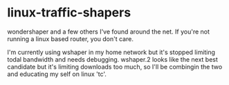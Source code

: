 # linux-traffic-shapers
wondershaper and a few others I've found around the net.  If you're not running a linux based router, you don't care.

I'm currently using wshaper in my home network but it's stopped limiting todal bandwidth and needs debugging.  wshaper.2 looks like the next best candidate but it's limiting downloads too much, so I'll be combingin the two and educating my self on linux 'tc'.
